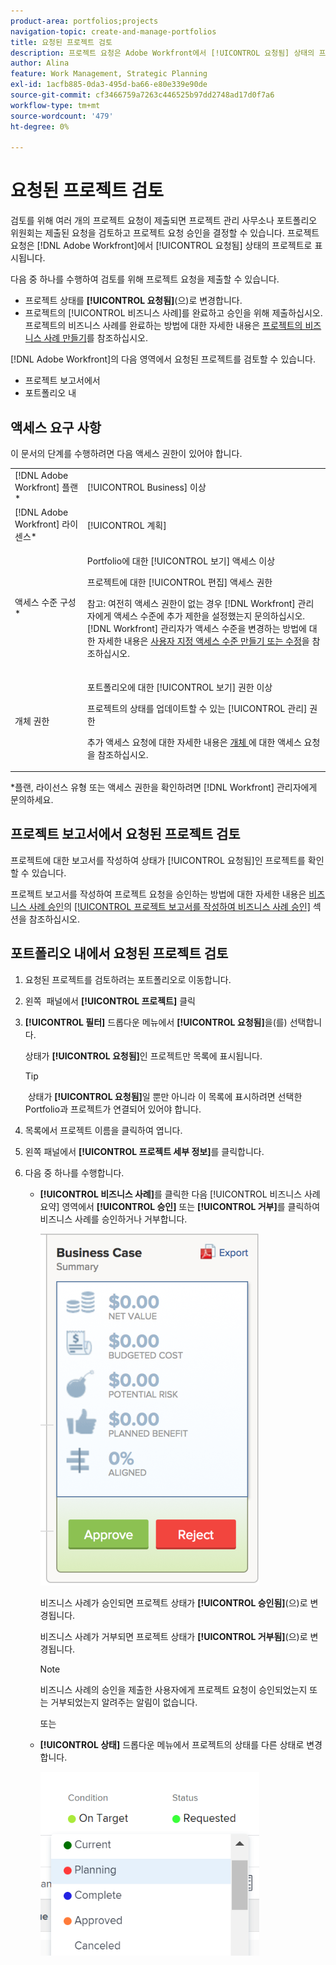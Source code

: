 ```yaml
---
product-area: portfolios;projects
navigation-topic: create-and-manage-portfolios
title: 요청된 프로젝트 검토
description: 프로젝트 요청은 Adobe Workfront에서 [!UICONTROL 요청됨] 상태의 프로젝트로 표시됩니다. 이 문서에서는 프로젝트 요청을 검토하는 방법에 대해 설명합니다.
author: Alina
feature: Work Management, Strategic Planning
exl-id: 1acfb885-0da3-495d-ba66-e80e339e90de
source-git-commit: cf3466759a7263c446525b97dd2748ad17d0f7a6
workflow-type: tm+mt
source-wordcount: '479'
ht-degree: 0%

---
```


# 요청된 프로젝트 검토

검토를 위해 여러 개의 프로젝트 요청이 제출되면 프로젝트 관리 사무소나 포트폴리오 위원회는 제출된 요청을 검토하고 프로젝트 요청 승인을 결정할 수 있습니다. 프로젝트 요청은 [!DNL Adobe Workfront]에서 [!UICONTROL 요청됨] 상태의 프로젝트로 표시됩니다.

다음 중 하나를 수행하여 검토를 위해 프로젝트 요청을 제출할 수 있습니다.

* 프로젝트 상태를 **[!UICONTROL 요청됨]**(으)로 변경합니다.
* 프로젝트의 [!UICONTROL 비즈니스 사례]를 완료하고 승인을 위해 제출하십시오.\
   프로젝트의 비즈니스 사례를 완료하는 방법에 대한 자세한 내용은 [프로젝트의 비즈니스 사례 만들기](../../../manage-work/projects/define-a-business-case/create-business-case.md)를 참조하십시오.

[!DNL Adobe Workfront]의 다음 영역에서 요청된 프로젝트를 검토할 수 있습니다.

* 프로젝트 보고서에서
* 포트폴리오 내

## 액세스 요구 사항

이 문서의 단계를 수행하려면 다음 액세스 권한이 있어야 합니다.

<table style="table-layout:auto"> 
 <col> 
 <col> 
 <tbody> 
  <tr> 
   <td role="rowheader">[!DNL Adobe Workfront] 플랜*</td> 
   <td> <p>[!UICONTROL Business] 이상</p> </td> 
  </tr> 
  <tr> 
   <td role="rowheader">[!DNL Adobe Workfront] 라이센스*</td> 
   <td> <p>[!UICONTROL 계획] </p> </td> 
  </tr> 
  <tr> 
   <td role="rowheader">액세스 수준 구성*</td> 
   <td> <p>Portfolio에 대한 [!UICONTROL 보기] 액세스 이상</p> <p>프로젝트에 대한 [!UICONTROL 편집] 액세스 권한</p> <p>참고: 여전히 액세스 권한이 없는 경우 [!DNL Workfront] 관리자에게 액세스 수준에 추가 제한을 설정했는지 문의하십시오. [!DNL Workfront] 관리자가 액세스 수준을 변경하는 방법에 대한 자세한 내용은 <a href="../../../administration-and-setup/add-users/configure-and-grant-access/create-modify-access-levels.md" class="MCXref xref">사용자 지정 액세스 수준 만들기 또는 수정</a>을 참조하십시오.</p> </td> 
  </tr> 
  <tr> 
   <td role="rowheader">개체 권한</td> 
   <td> <p>포트폴리오에 대한 [!UICONTROL 보기] 권한 이상</p> <p>프로젝트의 상태를 업데이트할 수 있는 [!UICONTROL 관리] 권한</p> <p>추가 액세스 요청에 대한 자세한 내용은 <a href="../../../workfront-basics/grant-and-request-access-to-objects/request-access.md" class="MCXref xref">개체 </a>에 대한 액세스 요청 을 참조하십시오.</p> </td> 
  </tr> 
 </tbody> 
</table>

&#42;플랜, 라이선스 유형 또는 액세스 권한을 확인하려면 [!DNL Workfront] 관리자에게 문의하세요.

## 프로젝트 보고서에서 요청된 프로젝트 검토

프로젝트에 대한 보고서를 작성하여 상태가 [!UICONTROL 요청됨]인 프로젝트를 확인할 수 있습니다.

프로젝트 보고서를 작성하여 프로젝트 요청을 승인하는 방법에 대한 자세한 내용은 [비즈니스 사례 승인](../../../manage-work/projects/define-a-business-case/approve-business-case.md)의 [[!UICONTROL 프로젝트 보고서를 작성하여 비즈니스 사례 승인]](../../../manage-work/projects/define-a-business-case/approve-business-case.md#build-a-report) 섹션을 참조하십시오. 

## 포트폴리오 내에서 요청된 프로젝트 검토

1. 요청된 프로젝트를 검토하려는 포트폴리오로 이동합니다.
1. 왼쪽 &#x200B; 패널에서 **[!UICONTROL 프로젝트]** 클릭
1. **[!UICONTROL 필터]** 드롭다운 메뉴에서 **[!UICONTROL 요청됨]**&#x200B;을(를) 선택합니다.

   상태가 **[!UICONTROL 요청됨]**&#x200B;인 프로젝트만 목록에 표시됩니다.

   >[!TIP]
   >
   > 상태가 **[!UICONTROL 요청됨]**&#x200B;일 뿐만 아니라 이 목록에 표시하려면 선택한 Portfolio과 프로젝트가 연결되어 있어야 합니다.

1. 목록에서 프로젝트 이름을 클릭하여 엽니다.
1. 왼쪽 패널에서 **[!UICONTROL 프로젝트 세부 정보]**&#x200B;를 클릭합니다.
1. 다음 중 하나를 수행합니다.

   * **[!UICONTROL 비즈니스 사례]**&#x200B;를 클릭한 다음 [!UICONTROL 비즈니스 사례 요약] 영역에서 **[!UICONTROL 승인]** 또는 **[!UICONTROL 거부]**&#x200B;를 클릭하여 비즈니스 사례를 승인하거나 거부합니다.

     ![approve_or_reject_business_case.png](assets/approve-or-reject-business-case-350x563.png)

     비즈니스 사례가 승인되면 프로젝트 상태가 **[!UICONTROL 승인됨]**(으)로 변경됩니다.

     비즈니스 사례가 거부되면 프로젝트 상태가 **[!UICONTROL 거부됨]**(으)로 변경됩니다.

     >[!NOTE]
     >
     >비즈니스 사례의 승인을 제출한 사용자에게 프로젝트 요청이 승인되었는지 또는 거부되었는지 알려주는 알림이 없습니다. 

     또는

   * **[!UICONTROL 상태]** 드롭다운 메뉴에서 프로젝트의 상태를 다른 상태로 변경합니다.

     ![](assets/project-status-change-from-drop-down-in-header-nwe-350x294.png)
 

 
